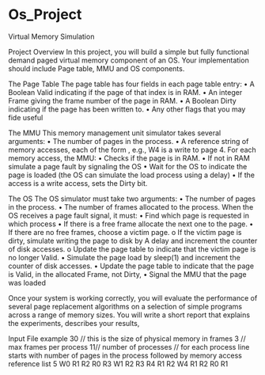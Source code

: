 # Os_Project
Virtual Memory Simulation

Project Overview
In this project, you will build a simple but fully functional demand paged virtual memory component of an OS. Your implementation should include Page table, MMU and OS components. 

The Page Table
The page table has four fields in each page table entry:
•	A Boolean Valid indicating if the page of that index is in RAM.
•	An integer Frame giving the frame number of the page in RAM.
•	A Boolean Dirty indicating if the page has been written to.
•	Any other flags that you may fide useful

The MMU
This memory management unit simulator takes several arguments:
•	The number of pages in the process.
•	A reference string of memory accesses, each of the form <mode><page>, e.g., W4 is a write to page 4.
For each memory access, the MMU:
•	Checks if the page is in RAM. 
•	If not in RAM simulate a page fault by signaling the OS
•	Wait for the OS to indicate the page is loaded (the OS can simulate the load process using a delay)
•	If the access is a write access, sets the Dirty bit.

The OS
The OS simulator must take two arguments:
•	The number of pages in the process.
•	The number of frames allocated to the process.
 When the OS receives a page fault signal, it must:
•	Find which page is requested in which process 
•	If there is a free frame allocate the next one to the page.
•	If there are no free frames, choose a victim page.
o	If the victim page is dirty, simulate writing the page to disk by A delay and increment the counter of disk accesses.
o	Update the page table to indicate that the victim page is no longer Valid.
•	Simulate the page load by sleep(1) and increment the counter of disk accesses.
•	Update the page table to indicate that the page is Valid, in the allocated Frame, not Dirty,
•	Signal the MMU that the page was loaded


Once your system is working correctly, you will evaluate the performance of several page replacement algorithms on a selection of simple programs across a range of memory sizes. You will write a short report that explains the experiments, describes your results, 

Input File example
30    // this is the size of physical memory in frames 
3 // max frames per process
11// number of processes 
// for each process line starts with number of pages in the process  followed by memory access reference list
5 W0 R1 R2 R0 R3 W1 R2 R3 R4 R1 R2 W4 R1 R2 R0 R1






